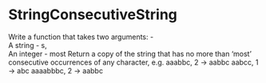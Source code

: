 # StringConsecutiveString
Write a function that takes two arguments: -          
A string - s,  
An integer - most
Return a copy of the string that has no more than ‘most’ consecutive occurrences of any character, 
e.g.   aaabbc,  2 -> aabbc aabcc, 1 -> abc aaaabbbc, 2 -> aabbc
